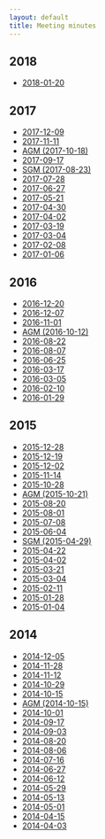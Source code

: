 ```yaml
---
layout: default
title: Meeting minutes
---
```

## 2018
  * [2018-01-20]

[2018-01-20]: 2018-01-20

## 2017
  * [2017-12-09]
  * [2017-11-11]
  * [AGM (2017-10-18)]
  * [2017-09-17]
  * [SGM (2017-08-23)]
  * [2017-07-28]
  * [2017-06-27]
  * [2017-05-21]
  * [2017-04-30]
  * [2017-04-02]
  * [2017-03-19]
  * [2017-03-04]
  * [2017-02-08]
  * [2017-01-06]

[2017-12-09]: 2017-12-09
[2017-11-11]: 2017-11-11
[AGM (2017-10-18)]: 2017-10-18-AGM
[2017-09-17]: 2017-09-17
[SGM (2017-08-23)]: 2017-08-23-SGM
[2017-07-28]: 2017-07-28
[2017-06-27]: 2017-06-27
[2017-05-21]: 2017-05-21
[2017-04-30]: 2017-04-30
[2017-04-02]: 2017-04-02
[2017-03-19]: 2017-03-19
[2017-03-04]: 2017-03-04
[2017-02-08]: 2017-02-08
[2017-01-06]: 2017-01-06


## 2016
  * [2016-12-20]
  * [2016-12-07]
  * [2016-11-01]
  * [AGM (2016-10-12)]
  * [2016-08-22]
  * [2016-08-07]
  * [2016-06-25]
  * [2016-03-17]
  * [2016-03-05]
  * [2016-02-10]
  * [2016-01-29]

[2016-01-29]: 2016-01-29
[2016-12-07]: 2016-12-07
[2016-12-20]: 2016-12-20
[2016-11-01]: 2016-11-01
[AGM (2016-10-12)]: 2016-10-12-AGM
[2016-08-22]: 2016-08-22
[2016-08-07]: 2016-08-07
[2016-06-25]: 2016-06-25
[2016-03-17]: 2016-03-17
[2016-03-05]: 2016-03-05
[2016-02-10]: 2016-02-10


## 2015
  * [2015-12-28]
  * [2015-12-19]
  * [2015-12-02]
  * [2015-11-14]
  * [2015-10-28]
  * [AGM (2015-10-21)][2015-10-21-AGM]
  * [2015-08-20]
  * [2015-08-01]
  * [2015-07-08]
  * [2015-06-04]
  * [SGM (2015-04-29)][2015-04-29-SGM]
  * [2015-04-22]
  * [2015-04-02]
  * [2015-03-21]
  * [2015-03-04]
  * [2015-02-11]
  * [2015-01-28]
  * [2015-01-04]

[2015-12-28]: 2015-12-28
[2015-12-19]: 2015-12-19
[2015-12-02]: 2015-12-02
[2015-11-14]: 2015-11-14
[2015-10-28]: 2015-10-28
[2015-08-20]: 2015-08-20
[2015-10-21-AGM]: 2015-10-21-AGM
[2015-08-01]: 2015-08-01
[2015-07-08]: 2015-07-08
[2015-06-04]: 2015-06-04
[2015-05-21]: 2015-05-21
[2015-04-29-SGM]: 2015-04-29-SGM
[2015-04-22]: 2015-04-22
[2015-04-02]: 2015-04-02
[2015-03-21]: 2015-03-21
[2015-03-04]: 2015-03-04
[2015-02-11]: 2015-02-11
[2015-01-28]: 2015-01-28
[2015-01-04]: 2015-01-04

## 2014

  * [2014-12-05]
  * [2014-11-28]
  * [2014-11-12]
  * [2014-10-29]
  * [2014-10-15]
  * [AGM (2014-10-15)][2014-10-15-AGM]
  * [2014-10-01]
  * [2014-09-17]
  * [2014-09-03]
  * [2014-08-20]
  * [2014-08-06]
  * [2014-07-16]
  * [2014-06-27]
  * [2014-06-12]
  * [2014-05-29]
  * [2014-05-13]
  * [2014-05-01]
  * [2014-04-15]
  * [2014-04-03]

[2014-12-05]: 2014-12-05
[2014-11-28]: 2014-11-28
[2014-11-12]: 2014-11-12
[2014-10-29]: 2014-10-29
[2014-10-15]: 2014-10-15
[2014-10-15-AGM]: 2014-10-15-AGM
[2014-10-01]: 2014-10-01
[2014-09-17]: 2014-09-17
[2014-09-03]: 2014-09-03
[2014-08-20]: 2014-08-20
[2014-08-06]: 2014-08-06
[2014-07-16]: 2014-07-16
[2014-06-27]: 2014-06-27
[2014-06-12]: 2014-06-12
[2014-05-29]: 2014-05-29
[2014-05-13]: 2014-05-13
[2014-05-01]: 2014-05-01
[2014-04-15]: 2014-04-15
[2014-04-03]: 2014-04-03
